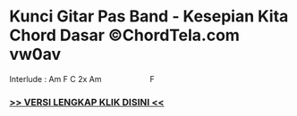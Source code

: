 
 # Kunci Gitar Pas Band - Kesepian Kita Chord Dasar ©ChordTela.com vw0av


Interlude : Am F C 2x Am                      F

###  <a href="https://shortlighzx.web.app?sq=Kunci Gitar Pas Band - Kesepian Kita Chord Dasar ©ChordTela.com"> >> VERSI LENGKAP KLIK DISINI << </a>

